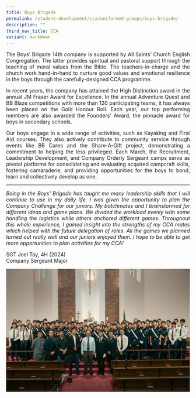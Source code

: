 ```yaml
---
title: Boys Brigade
permalink: /student-development/cca/uniformed-groups/boys-brigade/
description: ""
third_nav_title: CCA
variant: markdown
---
```

<p align="justify">
The Boys’ Brigade 14th company is supported by All Saints’ Church English Congregation. The latter provides spiritual and pastoral support through the teaching of moral values from the Bible. The teachers-in-charge and the church work hand-in-hand to nurture good values and emotional resilience in the boys through the carefully-designed CCA programme.</p>
<p align="justify">
In recent years, the company has attained the High Distinction award in the annual JM Fraser Award for Excellence. In the annual Adventure Quest and BB Blaze competitions with more than 120 participating teams, it has always been placed on the Gold Honour Roll. Each year, our top performing members are also awarded the Founders’ Award, the pinnacle award for boys in secondary schools.</p>
<p align="justify">
Our boys engage in a wide range of activities, such as Kayaking and First Aid courses. They also actively contribute to community service through events like BB Cares and the Share-A-Gift project, demonstrating a commitment to helping the less privileged. Each March, the Recruitment, Leadership Development, and Company Orderly Sergeant camps serve as pivotal platforms for consolidating and evaluating acquired campcraft skills, fostering camaraderie, and providing opportunities for the boys to bond, learn and collectively develop as one.</p>
<hr>
<p align="justify">
<i>Being in the Boys' Brigade has taught me many leadership skills that I will continue to use in my daily life. I was given the opportunity to plan the Company Challenge for our juniors. My batchmates and I brainstormed for different ideas and game plans. We divided the workload evenly with some handling the logistics while others anchored different games. Throughout this whole experience, I gained insight into the strengths of my CCA mates which helped with the future delegation of roles. All the games we planned turned out really well and our juniors enjoyed them. I hope to be able to get more opportunities to plan activities for my CCA!</i></p>
SGT Joel Tay, 4H (2024)<br>
Company Sergeant Major

![](/images/Student%20Development/CCA/Boys%20Brigade/2024_BB_01.jpg)
